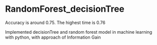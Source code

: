 # RandomForest_decisionTree
Accuracy is around 0.75. The highest time is 0.76

Implemented decisionTree and random forest model in machine learning with python, with approach of Information Gain
